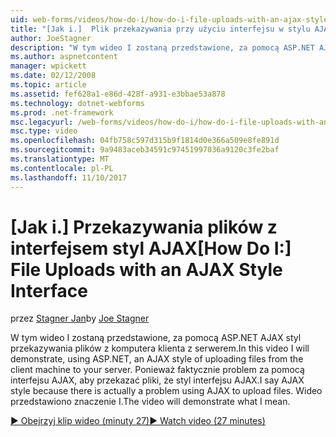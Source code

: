 ```yaml
---
uid: web-forms/videos/how-do-i/how-do-i-file-uploads-with-an-ajax-style-interface
title: "[Jak i.]  Plik przekazywania przy użyciu interfejsu w stylu AJAX | Dokumentacja firmy Microsoft"
author: JoeStagner
description: "W tym wideo I zostaną przedstawione, za pomocą ASP.NET AJAX styl przekazywania plików z komputera klienta z serwerem. Powiedz styl AJAX, ponieważ nie istnieje..."
ms.author: aspnetcontent
manager: wpickett
ms.date: 02/12/2008
ms.topic: article
ms.assetid: fef628a1-e86d-428f-a931-e3bbae53a878
ms.technology: dotnet-webforms
ms.prod: .net-framework
msc.legacyurl: /web-forms/videos/how-do-i/how-do-i-file-uploads-with-an-ajax-style-interface
msc.type: video
ms.openlocfilehash: 04fb758c597d315b9f1814d0e366a509e8fe891d
ms.sourcegitcommit: 9a9483aceb34591c97451997036a9120c3fe2baf
ms.translationtype: MT
ms.contentlocale: pl-PL
ms.lasthandoff: 11/10/2017
---
```

<a name="how-do-i--file-uploads-with-an-ajax-style-interface"></a><span data-ttu-id="c5601-104">[Jak i.]  Przekazywania plików z interfejsem styl AJAX</span><span class="sxs-lookup"><span data-stu-id="c5601-104">[How Do I:]  File Uploads with an AJAX Style Interface</span></span>
====================
<span data-ttu-id="c5601-105">przez [Stagner Jan](https://github.com/JoeStagner)</span><span class="sxs-lookup"><span data-stu-id="c5601-105">by [Joe Stagner](https://github.com/JoeStagner)</span></span>

<span data-ttu-id="c5601-106">W tym wideo I zostaną przedstawione, za pomocą ASP.NET AJAX styl przekazywania plików z komputera klienta z serwerem.</span><span class="sxs-lookup"><span data-stu-id="c5601-106">In this video I will demonstrate, using ASP.NET, an AJAX style of uploading files from the client machine to your server.</span></span> <span data-ttu-id="c5601-107">Ponieważ faktycznie problem za pomocą interfejsu AJAX, aby przekazać pliki, że styl interfejsu AJAX.</span><span class="sxs-lookup"><span data-stu-id="c5601-107">I say AJAX style because there is actually a problem using AJAX to upload files.</span></span> <span data-ttu-id="c5601-108">Wideo przedstawiono znaczenie I.</span><span class="sxs-lookup"><span data-stu-id="c5601-108">The video will demonstrate what I mean.</span></span>

[<span data-ttu-id="c5601-109">&#9654; Obejrzyj klip wideo (minuty 27)</span><span class="sxs-lookup"><span data-stu-id="c5601-109">&#9654; Watch video (27 minutes)</span></span>](https://channel9.msdn.com/Blogs/ASP-NET-Site-Videos/how-do-i-file-uploads-with-an-ajax-style-interface)
